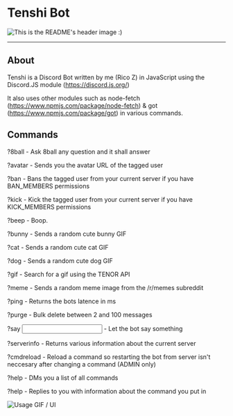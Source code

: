 # Tenshi Bot

![This is the README's header image :)](https://i.imgur.com/RYIJiwG.png)
<hr>


## About
Tenshi is a Discord Bot written by me (Rico Z) in JavaScript using the Discord.JS module (https://discord.js.org/)

It also uses other modules such as node-fetch (https://www.npmjs.com/package/node-fetch) & got (https://www.npmjs.com/package/got) in various commands.


## Commands

?8ball - Ask 8ball any question and it shall answer

?avatar <user> - Sends you the avatar URL of the tagged user
  
?ban <user> - Bans the tagged user from your current server if you have BAN_MEMBERS permissions
  
?kick <user> - Kick the tagged user from your current server if you have KICK_MEMBERS permissions
  
?beep - Boop.

?bunny - Sends a random cute bunny GIF

?cat - Sends a random cute cat GIF

?dog - Sends a random cute dog GIF

?gif <searchterm> - Search for a gif using the TENOR API
  
?meme - Sends a random meme image from the /r/memes subreddit

?ping - Returns the bots latence in ms

?purge <amount> - Bulk delete between 2 and 100 messages
  
?say <input> - Let the bot say something

?serverinfo - Returns various information about the current server

?cmdreload <command> - Reload a command so restarting the bot from server isn't neccesary after changing a command (ADMIN only)

?help - DMs you a list of all commands

?help <command> - Replies to you with information about the command you put in

![Usage GIF / UI](https://i.imgur.com/4lhwcj9.gif)

